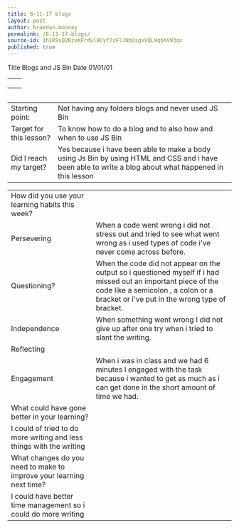 ```yaml
---
title: 8-11-17 blogs
layout: post
author: braedan.mooney
permalink: /8-11-17-blogs/
source-id: 1h1RSvQ2RzxKFrdulBCyf7zFlJNbOigxVQL9qbXV93qc
published: true
---
```

</table>
  <tr>
    <td>Title</td>
    <td>
Blogs and JS Bin</td>
    <td>Date</td>
    <td>01/01/01</td>
  </tr>
</table>
</table>
<html>
<head>
<style>
table {
    border-collapse: collapse;
  width: 100%;
}

table, td, th {
    border: 1px solid black;
}
</style>
</head>
<body>



<table>
  <tr>
    <th></th>
    <th>  <tr>
    <td></td>
    <td></td>
  </tr>
  <tr>
    <td></td>
    <td>   </td>
  </tr>
</table>


<table>

<table>
  <tr>
    <td>Starting point:</td>
    <td>Not having any folders blogs and never used JS Bin</td>
  </tr>
  <tr>
    <td>Target for this lesson?</td>
    <td>To know how to do a blog and to also how and when to use JS Bin</td>
  </tr>
  <tr>
    <td>Did I reach my target? </td>
    <td>Yes because i have been able to make a body using Js Bin by using HTML and CSS and i have been able to write a blog about what happened in this lesson</td>
  </tr>
</table>


<table>
  <tr>
    <td>How did you use your learning habits this week?</td>
    <td></td>
  </tr>
  <tr>
    <td>Persevering</td>
    <td>When a code went wrong i did not stress out and tried to see what went wrong as i used types of code i've never come across before.</td>
  </tr>
  <tr>
    <td>Questioning?</td>
    <td>When the code did not appear on the output so i questioned myself if i had missed out an important piece of the code like a semicolon , a colon or a bracket or i've put in the wrong type of bracket.</td>
  </tr>
  <tr>
    <td>Independence</td>
    <td>When something went wrong I did not give up after one try when i tried to slant the writing.</td>
  </tr>
  <tr>
    <td>Reflecting</td>
    <td></td>
  </tr>
  <tr>
    <td> Engagement</td>
    <td>When i was in class and we had 6 minutes I engaged with the task because i wanted to get as much as i can get done in the short amount of time we had.</td>
  </tr>
  <tr>
    <td>What could have gone better in your learning?</td>
    <td></td>
  </tr>
  <tr>
    <td>I could of tried to do more writing and less things with the writing</td>
    <td></td>
  </tr>
  <tr>
    <td>What changes do you need to make to improve your learning next time?</td>
    <td></td>
  </tr>
  <tr>
    <td>I could have better time management so i could do more writing </td>
    <td></td>
  </tr>
</table>


